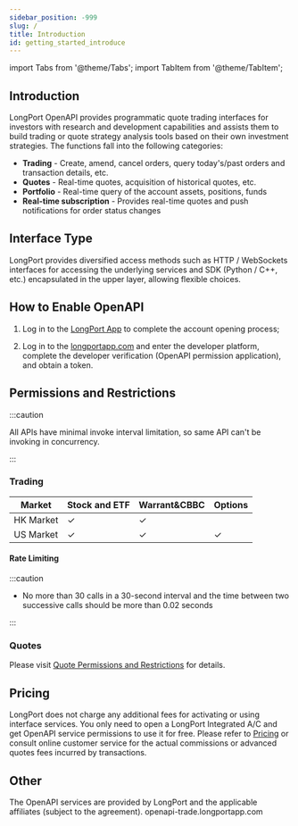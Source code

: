 ```yaml
---
sidebar_position: -999
slug: /
title: Introduction
id: getting_started_introduce
---
```


import Tabs from '@theme/Tabs';
import TabItem from '@theme/TabItem';

## Introduction

LongPort OpenAPI provides programmatic quote trading interfaces for investors with research and development capabilities and assists them to build trading or quote strategy analysis tools based on their own investment strategies. The functions fall into the following categories:

- **Trading** - Create, amend, cancel orders, query today's/past orders and transaction details, etc.
- **Quotes** - Real-time quotes, acquisition of historical quotes, etc.
- **Portfolio** - Real-time query of the account assets, positions, funds
- **Real-time subscription** - Provides real-time quotes and push notifications for order status changes

## Interface Type

LongPort provides diversified access methods such as HTTP / WebSockets interfaces for accessing the underlying services and SDK (Python / C++, etc.) encapsulated in the upper layer, allowing flexible choices.

## How to Enable OpenAPI

1. Log in to the [LongPort App](https://longportapp.com/download) to complete the account opening process;

2. Log in to the [longportapp.com](https://longportapp.com) and enter the developer platform, complete the developer verification (OpenAPI permission application), and obtain a token.

## Permissions and Restrictions

:::caution

All APIs have minimal invoke interval limitation, so same API can't be invoking in concurrency.

:::

### Trading

| Market    | Stock and ETF | Warrant&CBBC | Options |
| --------- | ------------- | ------------ | ------- |
| HK Market | ✓             | ✓            |         |
| US Market | ✓             | ✓            | ✓       |

#### Rate Limiting

:::caution

- No more than 30 calls in a 30-second interval and the time between two successive calls should be more than 0.02 seconds

:::

### Quotes

Please visit [Quote Permissions and Restrictions](/api/quote/level) for details.

## Pricing

LongPort does not charge any additional fees for activating or using interface services. You only need to open a LongPort Integrated A/C and get OpenAPI service permissions to use it for free. Please refer to [Pricing](https://longport.hk/rate) or consult online customer service for the actual commissions or advanced quotes fees incurred by transactions.

## Other

The OpenAPI services are provided by LongPort and the applicable affiliates (subject to the agreement).
openapi-trade.longportapp.com
